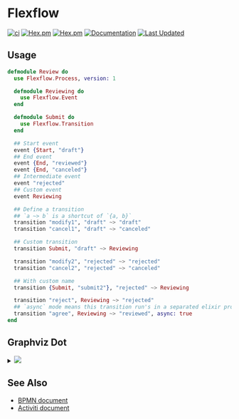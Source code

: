 # Flexflow

[![ci](https://github.com/clszzyh/flexflow/workflows/ci/badge.svg)](https://github.com/clszzyh/flexflow/actions)
[![Hex.pm](https://img.shields.io/hexpm/v/flexflow)](http://hex.pm/packages/flexflow)
[![Hex.pm](https://img.shields.io/hexpm/dt/flexflow)](http://hex.pm/packages/flexflow)
[![Documentation](https://img.shields.io/badge/hexdocs-latest-blue.svg)](https://hexdocs.pm/flexflow/readme.html)
[![Last Updated](https://img.shields.io/github/last-commit/clszzyh/flexflow.svg)](https://github.com/clszzyh/flexflow/commits/master)

<!-- MDOC -->

## Usage

```elixir
defmodule Review do
  use Flexflow.Process, version: 1

  defmodule Reviewing do
    use Flexflow.Event
  end

  defmodule Submit do
    use Flexflow.Transition
  end

  ## Start event
  event {Start, "draft"}
  ## End event
  event {End, "reviewed"}
  event {End, "canceled"}
  ## Intermediate event
  event "rejected"
  ## Custom event
  event Reviewing

  ## Define a transition
  ## `a ~> b` is a shortcut of `{a, b}`
  transition "modify1", "draft" ~> "draft"
  transition "cancel1", "draft" ~> "canceled"

  ## Custom transition
  transition Submit, "draft" ~> Reviewing

  transition "modify2", "rejected" ~> "rejected"
  transition "cancel2", "rejected" ~> "canceled"

  ## With custom name
  transition {Submit, "submit2"}, "rejected" ~> Reviewing

  transition "reject", Reviewing ~> "rejected"
  ## `async` mode means this transition run's in a separated elixir process.
  transition "agree", Reviewing ~> "reviewed", async: true
end
```

<!-- MDOC -->

## Graphviz Dot

<details>
<summary><img src="https://g.gravizo.com/source/custom_mark?https%3A%2F%2Fraw.githubusercontent.com%2Fclszzyh%2Fflexflow%2Fmaster%2FREADME.md"></summary>

```dot
// custom_mark
digraph review {
  size ="4,4";
  draft [label="draft",shape=doublecircle,color=".7 .3 1.0"];
  reviewed [label="reviewed",shape=circle,color=red];
  canceled [label="canceled",shape=circle,color=red];
  rejected [label="rejected",shape=box];
  reviewing [label="reviewing",shape=box];
  draft -> draft [label="modify1",color=blue];
  draft -> canceled [label="cancel1"];
  draft -> reviewing [label="submit_draft"];
  rejected -> rejected [label="modify2",color=blue];
  rejected -> canceled [label="cancel2"];
  rejected -> reviewing [label="submit2"];
  reviewing -> rejected [label="reject"];
  reviewing -> reviewed [label="agree",style=bold,color=red];
}
// custom_mark
```
</details>

## See Also

* [BPMN document](https://www.omg.org/spec/BPMN/2.0/PDF)
* [Activiti document](http://www.mossle.com/docs/activiti/index.html#bpmn20)
